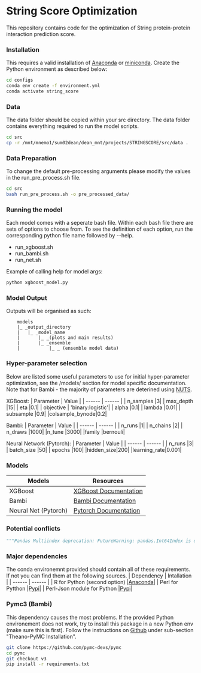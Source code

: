 # String Score Optimization
This repository contains code for the optimization of String protein-protein interaction prediction score. 

### Installation 
This requires a valid installation of [Anaconda](https://docs.conda.io/projects/conda/en/latest/user-guide/install/index.html) or [miniconda](https://docs.conda.io/en/latest/miniconda.html). Create the Python environment as described below:

```sh
cd configs
conda env create -f environment.yml 
conda activate string_score
```

### Data
The data folder should be copied within your src directory. The data folder contains everything required to run the model scripts.
```sh
cd src
cp -r /mnt/mnemo1/sum02dean/dean_mnt/projects/STRINGSCORE/src/data .
```

### Data Preparation
To change the default pre-processing arguments please modify the values in the run_pre_process.sh file.
```sh
cd src
bash run_pre_process.sh -o pre_processed_data/
```
### Running the model
Each model comes with a seperate bash file. Within each bash file there are sets of options to choose from. To see the definition of each option, run the corresponding python file name followed by --help. 
- run_xgboost.sh
- run_bambi.sh
- run_net.sh

Example of calling help for model args:
```sh
python xgboost_model.py
```

### Model Output
Outputs will be organised as such:
```
    models
    |_ _output_directory
    |   |_ _model_name
    |       |_ _(plots and main results)
    |       |_ _ensemble 
    |           |_ _ (ensemble model data)
```

### Hyper-parameter selection

Below are listed some useful parameters to use for initial hyper-parameter optimization, see the /models/ section for model specific documentation. Note that for Bambi - the majority of parameters are deterined using [NUTS](http://www.stat.columbia.edu/~gelman/research/published/nuts.pdf).

XGBoost:
| Parameter | Value |
| ------ | ------ | 
| n_samples |3|
| max_depth |15|
| eta |0.1|
| objective | 'binary:logistic'|
| alpha |0.1|
| lambda |0.01|
| subsample |0.9|
|colsample_bynode|0.2|

Bambi:
| Parameter | Value |
| ------ | ------ | 
| n_runs |1|
| n_chains |2|
| n_draws |1000|
|n_tune |3000|
|family |bernouli|

Neural Network (Pytorch):
| Parameter | Value |
| ------ | ------ | 
| n_runs |3|
| batch_size |50|
| epochs |100|
|hidden_size|200|
|learning_rate|0.001|

### Models

| Models | Resources |
| ------ | ------ | 
| XGBoost | [XGBoost Documentation](https://xgboost.readthedocs.io/en/stable/) |
| Bambi | [Bambi Documentation](https://bambinos.github.io/bambi/main/index.html) |
| Neural Net (Pytorch) | [Pytorch Documentation](https://pytorch.org/) |

### Potential conflicts
```py
"""Pandas Multiindex deprecation: FutureWarning: pandas.Int64Index is deprecated and will be removed from pandas in a future version. Use pandas.Index with the appropriate dtype instead."""
```
### Major dependencies
The conda environemnt provided should contain all of these requirements. If not you can find them at the following sources.
| Dependency | Intallation |
| ------ | ------ | 
| R for Python (second option) |[Anaconda](https://anaconda.org/r/r)|
| Perl for Pytthon |[Pypi](https://pypi.org/project/perl/)|
| Perl-Json module for Python |[Pypi](https://anaconda.org/bioconda/perl-json)|

### Pymc3 (Bambi)
This dependency causes the most problems. If the provided Python environement does not work, try to install this package in a new Python env (make sure this is first). Follow the instructions on [Github](https://github.com/pymc-devs/pymc/wiki/Installation-Guide-(Linux)) under sub-section "Theano-PyMC Installation".

```bash
git clone https://github.com/pymc-devs/pymc
cd pymc
git checkout v3
pip install -r requirements.txt
```

